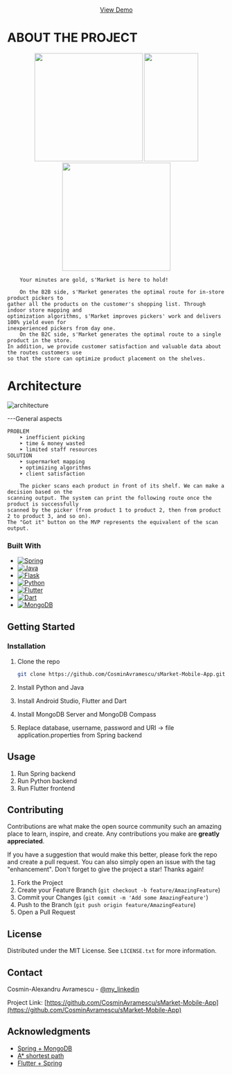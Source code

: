 <!-- PROJECT LOGO -->
<br />
<div align="center">
  <p align="center">
    <a href="https://drive.google.com/file/d/1dQuJc2GO4kuoOboq9Vo5e3zpe2m1m4eb/view">View Demo</a>
  </p>
</div>

<!-- ABOUT THE PROJECT -->
# ABOUT THE PROJECT
<div align="center">
  <p align="center">
	<img src="https://i.imgur.com/OBebCko.png" width="250" height="250" />
	<img src="https://i.imgur.com/zApUehw.png" width="125" height="250" />
	<img src="https://i.imgur.com/1AFSxRq.png" width="250" height="250" />
  </p>
</div>

	    Your minutes are gold, s'Market is here to hold!

	    On the B2B side, s'Market generates the optimal route for in-store product pickers to 
    gather all the products on the customer's shopping list. Through indoor store mapping and 
    optimization algorithms, s'Market improves pickers' work and delivers 100% yield even for 
    inexperienced pickers from day one.
	    On the B2C side, s'Market generates the optimal route to a single product in the store. 
    In addition, we provide customer satisfaction and valuable data about the routes customers use 
    so that the store can optimize product placement on the shelves.

<!-- Architecture -->
# Architecture
![architecture](https://i.imgur.com/Qs8rcZl.png)

---General aspects

	PROBLEM
	    ➤ inefficient picking
	    ➤ time & money wasted
	    ➤ limited staff resources
	SOLUTION
	    ➤ supermarket mapping
	    ➤ optimizing algorithms
	    ➤ client satisfaction

	    The picker scans each product in front of its shelf. We can make a decision based on the 
    scanning output. The system can print the following route once the product is successfully 
    scanned by the picker (from product 1 to product 2, then from product 2 to product 3, and so on). 
    The "Got it" button on the MVP represents the equivalent of the scan output.


### Built With
* [![Spring][Spring]][Spring-url]
* [![Java][Java]][Java-url]
* [![Flask][Flask]][Flask-url]
* [![Python][Python]][Python-url]
* [![Flutter][Flutter]][Flutter-url]
* [![Dart][Dart]][Dart-url]
* [![MongoDB][MongoDB]][MongoDB-url]

<!-- GETTING STARTED -->
## Getting Started

### Installation

1. Clone the repo
   ```sh
   git clone https://github.com/CosminAvramescu/sMarket-Mobile-App.git
   ```

2. Install Python and Java

3. Install Android Studio, Flutter and Dart

4. Install MongoDB Server and MongoDB Compass

5. Replace database, username, password and URI -> file application.properties from Spring backend

<!-- USAGE EXAMPLES -->
## Usage

1. Run Spring backend
2. Run Python backend
3. Run Flutter frontend

<!-- CONTRIBUTING -->
## Contributing

Contributions are what make the open source community such an amazing place to learn, inspire, and create. Any contributions you make are **greatly appreciated**.

If you have a suggestion that would make this better, please fork the repo and create a pull request. You can also simply open an issue with the tag "enhancement".
Don't forget to give the project a star! Thanks again!

1. Fork the Project
2. Create your Feature Branch (`git checkout -b feature/AmazingFeature`)
3. Commit your Changes (`git commit -m 'Add some AmazingFeature'`)
4. Push to the Branch (`git push origin feature/AmazingFeature`)
5. Open a Pull Request


<!-- LICENSE -->
## License

Distributed under the MIT License. See `LICENSE.txt` for more information.



<!-- CONTACT -->
## Contact

Cosmin-Alexandru Avramescu - [@my_linkedin](https://www.linkedin.com/in/cosmin-avramescu/)

Project Link: [https://github.com/CosminAvramescu/sMarket-Mobile-App](https://github.com/CosminAvramescu/sMarket-Mobile-App)


<!-- ACKNOWLEDGMENTS -->
## Acknowledgments

* [Spring + MongoDB](https://www.mongodb.com/compatibility/spring-boot)
* [A* shortest path](https://neo4j.com/docs/graph-data-science/current/algorithms/astar/)
* [Flutter + Spring](https://medium.com/nerd-for-tech/flutter-series-connecting-ui-to-spring-boot-backend-f9874dc3dcd5)


<!-- MARKDOWN LINKS & IMAGES -->
<!-- https://www.markdownguide.org/basic-syntax/#reference-style-links -->
[license-shield]: https://img.shields.io/github/license/othneildrew/Best-README-Template.svg?style=for-the-badge
[license-url]: https://github.com/othneildrew/Best-README-Template/blob/master/LICENSE.txt
[linkedin-shield]: https://img.shields.io/badge/-LinkedIn-black.svg?style=for-the-badge&logo=linkedin&colorB=555
[linkedin-url]: https://linkedin.com/in/othneildrew
[product-screenshot]: images/screenshot.png
[Spring]: https://img.shields.io/badge/spring-%236DB33F.svg?style=for-the-badge&logo=spring&logoColor=white
[Spring-url]: https://docs.spring.io/spring-boot/docs/current/reference/htmlsingle/
[Java]: https://img.shields.io/badge/java-%23ED8B00.svg?style=for-the-badge&logo=openjdk&logoColor=white
[Java-url]: https://docs.oracle.com/en/java/
[Flask]: https://img.shields.io/badge/flask-%23000.svg?style=for-the-badge&logo=flask&logoColor=white
[Flask-url]: https://flask.palletsprojects.com/en/3.0.x/
[Python]: https://img.shields.io/badge/python-3670A0?style=for-the-badge&logo=python&logoColor=ffdd54
[Python-url]: https://docs.python.org/3.10/
[Flutter]: https://img.shields.io/badge/Flutter-%2302569B.svg?style=for-the-badge&logo=Flutter&logoColor=white
[Flutter-url]: https://docs.flutter.dev/
[Dart]: https://img.shields.io/badge/dart-%230175C2.svg?style=for-the-badge&logo=dart&logoColor=white
[Dart-url]: https://dart.dev/guides
[MongoDB]: https://img.shields.io/badge/MongoDB-%234ea94b.svg?style=for-the-badge&logo=mongodb&logoColor=white
[MongoDB-url]: https://www.mongodb.com/docs/